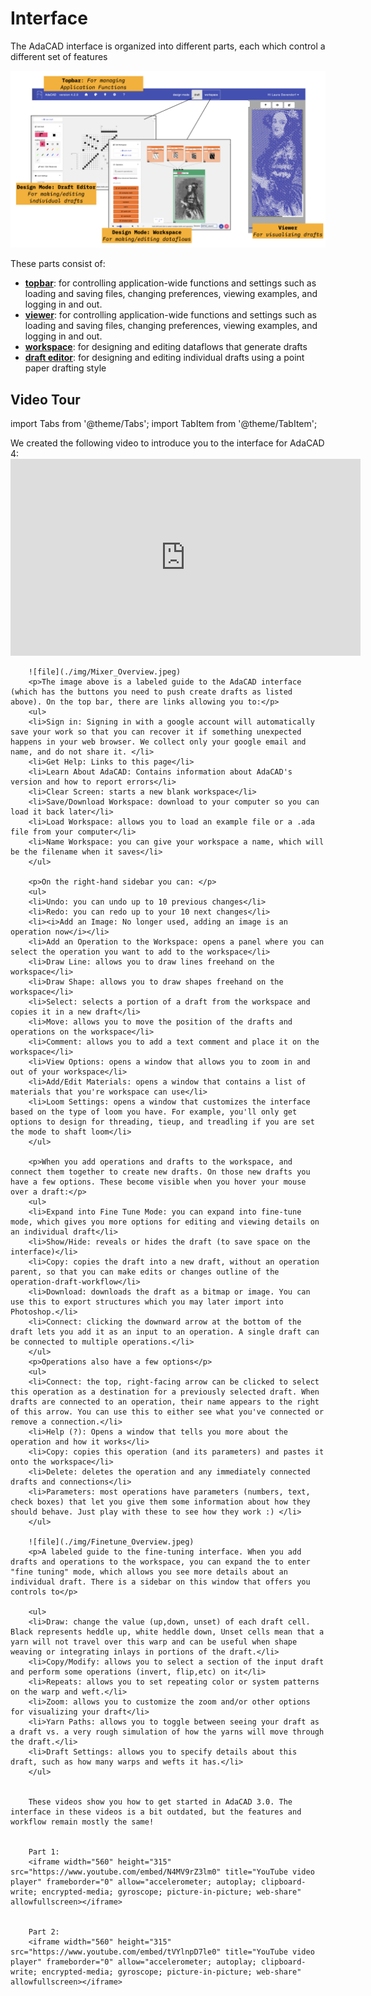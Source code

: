 # Interface
<div class="emph">
The AdaCAD interface is organized into different parts, each which control a different set of features
 </div>

![file](./img/interface_tour.jpeg)

These parts consist of: 

- [**topbar**](./topbar): for controlling application-wide functions and settings such as loading and saving files, changing preferences, viewing examples, and logging in and out. 
- [**viewer**](./viewer): for controlling application-wide functions and settings such as loading and saving files, changing preferences, viewing examples, and logging in and out. 
- [**workspace**](./workspace): for designing and editing dataflows that generate drafts
- [**draft editor**](./draft_editor): for designing and editing individual drafts using a point paper drafting style



## Video Tour

import Tabs from '@theme/Tabs';
import TabItem from '@theme/TabItem';



<Tabs>
<TabItem value="adacad4" label="AdaCAD 4" default>


 We created the following video to introduce you to the interface for AdaCAD 4:
        <iframe width="560" height="315" src="https://www.youtube.com/embed/ZJrypg-7WKw?si=a49QDBIdRDOkoEoT" title="YouTube video player" frameborder="0" allow="accelerometer; autoplay; clipboard-write; encrypted-media; gyroscope; picture-in-picture; web-share" allowfullscreen></iframe>

       



</TabItem>

<TabItem value="adacad3" label="AdaCAD 3">


        ![file](./img/Mixer_Overview.jpeg)
        <p>The image above is a labeled guide to the AdaCAD interface (which has the buttons you need to push create drafts as listed above). On the top bar, there are links allowing you to:</p>
        <ul>
        <li>Sign in: Signing in with a google account will automatically save your work so that you can recover it if something unexpected happens in your web browser. We collect only your google email and name, and do not share it. </li>
        <li>Get Help: Links to this page</li>
        <li>Learn About AdaCAD: Contains information about AdaCAD's version and how to report errors</li>
        <li>Clear Screen: starts a new blank workspace</li>
        <li>Save/Download Workspace: download to your computer so you can load it back later</li>
        <li>Load Workspace: allows you to load an example file or a .ada file from your computer</li>
        <li>Name Workspace: you can give your workspace a name, which will be the filename when it saves</li>
        </ul>

        <p>On the right-hand sidebar you can: </p>
        <ul>
        <li>Undo: you can undo up to 10 previous changes</li>
        <li>Redo: you can redo up to your 10 next changes</li>
        <li><i>Add an Image: No longer used, adding an image is an operation now</i></li>
        <li>Add an Operation to the Workspace: opens a panel where you can select the operation you want to add to the workspace</li>
        <li>Draw Line: allows you to draw lines freehand on the workspace</li>
        <li>Draw Shape: allows you to draw shapes freehand on the workspace</li>
        <li>Select: selects a portion of a draft from the workspace and copies it in a new draft</li>
        <li>Move: allows you to move the position of the drafts and operations on the workspace</li>
        <li>Comment: allows you to add a text comment and place it on the workspace</li>
        <li>View Options: opens a window that allows you to zoom in and out of your workspace</li>
        <li>Add/Edit Materials: opens a window that contains a list of materials that you're workspace can use</li>
        <li>Loom Settings: opens a window that customizes the interface based on the type of loom you have. For example, you'll only get options to design for threading, tieup, and treadling if you are set the mode to shaft loom</li>
        </ul>

        <p>When you add operations and drafts to the workspace, and connect them together to create new drafts. On those new drafts you have a few options. These become visible when you hover your mouse over a draft:</p>
        <ul>
        <li>Expand into Fine Tune Mode: you can expand into fine-tune mode, which gives you more options for editing and viewing details on an individual draft</li>
        <li>Show/Hide: reveals or hides the draft (to save space on the interface)</li>
        <li>Copy: copies the draft into a new draft, without an operation parent, so that you can make edits or changes outline of the operation-draft-workflow</li>
        <li>Download: downloads the draft as a bitmap or image. You can use this to export structures which you may later import into Photoshop.</li>
        <li>Connect: clicking the downward arrow at the bottom of the draft lets you add it as an input to an operation. A single draft can be connected to multiple operations.</li>
        </ul>
        <p>Operations also have a few options</p>
        <ul>
        <li>Connect: the top, right-facing arrow can be clicked to select this operation as a destination for a previously selected draft. When drafts are connected to an operation, their name appears to the right of this arrow. You can use this to either see what you've connected or remove a connection.</li>
        <li>Help (?): Opens a window that tells you more about the operation and how it works</li>
        <li>Copy: copies this operation (and its parameters) and pastes it onto the workspace</li>
        <li>Delete: deletes the operation and any immediately connected drafts and connections</li>
        <li>Parameters: most operations have parameters (numbers, text, check boxes) that let you give them some information about how they should behave. Just play with these to see how they work :) </li>
        </ul>

        ![file](./img/Finetune_Overview.jpeg)
        <p>A labeled guide to the fine-tuning interface. When you add drafts and operations to the workspace, you can expand the to enter "fine tuning" mode, which allows you see more details about an individual draft. There is a sidebar on this window that offers you controls to</p>

        <ul>
        <li>Draw: change the value (up,down, unset) of each draft cell. Black represents heddle up, white heddle down, Unset cells mean that a yarn will not travel over this warp and can be useful when shape weaving or integrating inlays in portions of the draft.</li>
        <li>Copy/Modify: allows you to select a section of the input draft and perform some operations (invert, flip,etc) on it</li>
        <li>Repeats: allows you to set repeating color or system patterns on the warp and weft.</li>
        <li>Zoom: allows you to customize the zoom and/or other options for visualizing your draft</li>
        <li>Yarn Paths: allows you to toggle between seeing your draft as a draft vs. a very rough simulation of how the yarns will move through the draft.</li>
        <li>Draft Settings: allows you to specify details about this draft, such as how many warps and wefts it has.</li>
        </ul>


        These videos show you how to get started in AdaCAD 3.0. The interface in these videos is a bit outdated, but the features and workflow remain mostly the same!


        Part 1: 
        <iframe width="560" height="315" src="https://www.youtube.com/embed/N4MV9rZ3lm0" title="YouTube video player" frameborder="0" allow="accelerometer; autoplay; clipboard-write; encrypted-media; gyroscope; picture-in-picture; web-share" allowfullscreen></iframe>


        Part 2: 
        <iframe width="560" height="315" src="https://www.youtube.com/embed/tVYlnpD7le0" title="YouTube video player" frameborder="0" allow="accelerometer; autoplay; clipboard-write; encrypted-media; gyroscope; picture-in-picture; web-share" allowfullscreen></iframe>


</TabItem>

</Tabs>

